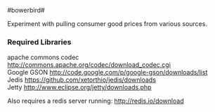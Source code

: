 #bowerbird#


Experiment with pulling consumer good prices from various sources.

### Required Libraries ###


apache commons codec http://commons.apache.org/codec/download_codec.cgi  
Google GSON http://code.google.com/p/google-gson/downloads/list  
Jedis https://github.com/xetorthio/jedis/downloads  
Jetty http://www.eclipse.org/jetty/downloads.php  

Also requires a redis server running: http://redis.io/download

